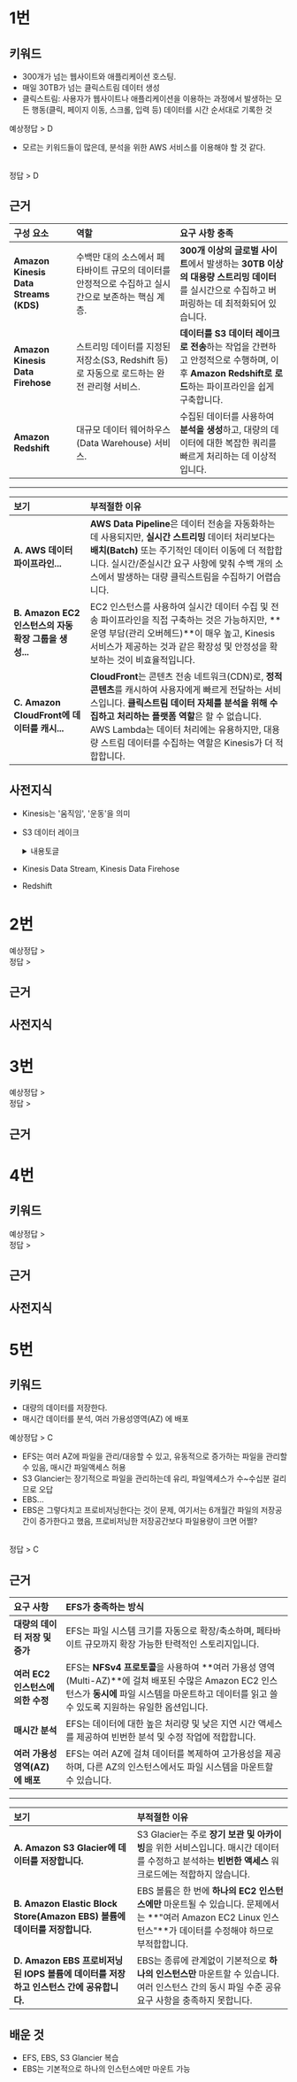 

# 1번
## 키워드
- 300개가 넘는 웹사이트와 애플리케이션 호스팅.
- 매일 30TB가 넘는 클릭스트림 데이터 생성
- 클릭스트림: 사용자가 웹사이트나 애플리케이션을 이용하는 과정에서 발생하는 모든 행동(클릭, 페이지 이동, 스크롤, 입력 등) 데이터를 시간 순서대로 기록한 것

예상정답 > D
- 모르는 키워드들이 많은데, 분석을 위한 AWS 서비스를 이용해야 할 것 같다.
<br/>
정답 > D

## 근거
| 구성 요소 | 역할 | 요구 사항 충족 |
| :--- | :--- | :--- |
| **Amazon Kinesis Data Streams (KDS)** | 수백만 대의 소스에서 페타바이트 규모의 데이터를 안정적으로 수집하고 실시간으로 보존하는 핵심 계층. | **300개 이상의 글로벌 사이트**에서 발생하는 **30TB 이상의 대용량 스트리밍 데이터**를 실시간으로 수집하고 버퍼링하는 데 최적화되어 있습니다. |
| **Amazon Kinesis Data Firehose** | 스트리밍 데이터를 지정된 저장소(S3, Redshift 등)로 자동으로 로드하는 완전 관리형 서비스. | **데이터를 S3 데이터 레이크로 전송**하는 작업을 간편하고 안정적으로 수행하며, 이후 **Amazon Redshift로 로드**하는 파이프라인을 쉽게 구축합니다. |
| **Amazon Redshift** | 대규모 데이터 웨어하우스(Data Warehouse) 서비스. | 수집된 데이터를 사용하여 **분석을 생성**하고, 대량의 데이터에 대한 복잡한 쿼리를 빠르게 처리하는 데 이상적입니다. |

---

| 보기 | 부적절한 이유 |
| :--- | :--- |
| **A. AWS 데이터 파이프라인...** | **AWS Data Pipeline**은 데이터 전송을 자동화하는 데 사용되지만, **실시간 스트리밍** 데이터 처리보다는 **배치(Batch)** 또는 주기적인 데이터 이동에 더 적합합니다. 실시간/준실시간 요구 사항에 맞춰 수백 개의 소스에서 발생하는 대량 클릭스트림을 수집하기 어렵습니다. |
| **B. Amazon EC2 인스턴스의 자동 확장 그룹을 생성...** | EC2 인스턴스를 사용하여 실시간 데이터 수집 및 전송 파이프라인을 직접 구축하는 것은 가능하지만, **운영 부담(관리 오버헤드)**이 매우 높고, Kinesis 서비스가 제공하는 것과 같은 확장성 및 안정성을 확보하는 것이 비효율적입니다. |
| **C. Amazon CloudFront에 데이터를 캐시...** | **CloudFront**는 콘텐츠 전송 네트워크(CDN)로, **정적 콘텐츠**를 캐시하여 사용자에게 빠르게 전달하는 서비스입니다. **클릭스트림 데이터 자체를 분석을 위해 수집하고 처리하는 플랫폼 역할**은 할 수 없습니다. AWS Lambda는 데이터 처리에는 유용하지만, 대용량 스트림 데이터를 수집하는 역할은 Kinesis가 더 적합합니다. |


## 사전지식
- Kinesis는 '움직임', '운동'을 의미
- S3 데이터 레이크
  <details>
    <summary>내용토글</summary>
    <br/>

    S3 데이터 레이크는 무제한의 저렴한 스토리지와 데이터 처리의 유연성을 결합한 클라우드 아키텍처의 기반입니다.

    1) 무제한의 확장성과 비용 효율성 💰
    ```
    무제한 확장성 (Massive Scalability): 사실상 저장할 수 있는 데이터의 양에 제한이 없습니다. 페타바이트(PB) 이상의 데이터도 쉽게 수용하며, 자동으로 스토리지 크기를 확장합니다.

    저렴한 비용 (Low Cost): 객체 스토리지를 기반으로 하므로, 블록 스토리지나 데이터베이스보다 훨씬 저렴한 비용으로 대규모 데이터를 저장할 수 있습니다.

    컴퓨팅-스토리지 분리 (Decoupled Architecture): 데이터 저장(S3)과 데이터 분석(Athena, EMR 등)을 위한 컴퓨팅 리소스가 분리되어 있어, 스토리지 용량이 증가해도 분석 비용에 영향을 주지 않아 비용 효율성이 높습니다.
    ```

    2) 데이터 형식의 유연성 ✨
    ```
    원시 데이터 저장 (Raw Data Storage): 데이터를 정제하거나 구조화하지 않고, 원본 형태(Raw Data) 그대로 저장합니다.

    모든 데이터 유형 지원: 정형 (CSV, Parquet), 반정형 (JSON, XML, 로그), 비정형 (이미지, 비디오) 데이터를 모두 단일 저장소에 통합합니다.

    읽기 시 스키마 정의 (Schema-on-Read): 데이터를 저장할 때 스키마를 미리 정의할 필요 없이, 분석을 수행하는 시점에 필요한 스키마를 적용합니다. 이 유연성은 탐색적 분석이나 **머신러닝(ML)**에 매우 유리합니다.
    ```

    3) 강력한 안정성 및 보안 🛡️
    ```
    최고 수준의 내구성 (Durability): 99.999999999% (11-9s)의 내구성을 제공하여 데이터 손실 위험을 거의 없앱니다.

    고가용성 (High Availability): 여러 가용성 영역(AZ)에 데이터를 중복 저장하여 높은 가용성을 보장합니다.

    중앙 집중식 거버넌스: AWS Lake Formation과 같은 서비스를 사용하여 S3 내의 데이터에 대한 접근 권한, 보안 정책, 감사를 중앙에서 세밀하게 관리할 수 있습니다.
    ```

    4) 분석 생태계의 허브 역할 🔗
    ```
    다양한 도구 통합: AWS의 모든 주요 분석 서비스(Amazon Athena, Amazon Redshift Spectrum, AWS Glue, Amazon EMR, Amazon SageMaker)가 S3에 직접 연결되어 데이터를 복사할 필요 없이 쿼리 및 분석을 수행할 수 있습니다.

    데이터 파이프라인의 핵심: 실시간 스트리밍 데이터(Kinesis), 배치 데이터(AWS DataSync), 데이터베이스 복제 데이터 등 모든 데이터 파이프라인의 최종 목적지이자 중앙 허브 역할을 수행합니다.
    ```
  </details>

  

- Kinesis Data Stream, Kinesis Data Firehose
- Redshift





# 2번
예상정답 > <br/>
정답 > 

## 근거

## 사전지식




# 3번
예상정답 > <br/>
정답 > 

## 근거




# 4번
## 키워드

예상정답 >  <br/>
정답 > 

## 근거

## 사전지식




# 5번
## 키워드
- 대량의 데이터를 저장한다.
- 매시간 데이터를 분석, 여러 가용성영역(AZ) 에 배포

예상정답 > C
- EFS는 여러 AZ에 파일을 관리/대응할 수 있고, 유동적으로 증가하는 파일을 관리할 수 있음, 매시간 파일액세스 허용
- S3 Glancier는 장기적으로 파일을 관리하는데 유리, 파일액세스가 수~수십분 걸리므로 오답
- EBS...
- EBS은 그렇다치고 프로비저닝한다는 것이 문제, 여기서는 6개월간 파일의 저장공간이 증가한다고 했음, 프로비저닝한 저장공간보다 파일용량이 크면 어쩔?
<br/>
정답 > C

## 근거
| 요구 사항 | EFS가 충족하는 방식 |
| :--- | :--- |
| **대량의 데이터 저장 및 증가** | EFS는 파일 시스템 크기를 자동으로 확장/축소하며, 페타바이트 규모까지 확장 가능한 탄력적인 스토리지입니다. |
| **여러 EC2 인스턴스에 의한 수정** | EFS는 **NFSv4 프로토콜**을 사용하여 **여러 가용성 영역(Multi-AZ)**에 걸쳐 배포된 수많은 Amazon EC2 인스턴스가 **동시에** 파일 시스템을 마운트하고 데이터를 읽고 쓸 수 있도록 지원하는 유일한 옵션입니다. |
| **매시간 분석** | EFS는 데이터에 대한 높은 처리량 및 낮은 지연 시간 액세스를 제공하여 빈번한 분석 및 수정 작업에 적합합니다. |
| **여러 가용성 영역(AZ)에 배포** | EFS는 여러 AZ에 걸쳐 데이터를 복제하여 고가용성을 제공하며, 다른 AZ의 인스턴스에서도 파일 시스템을 마운트할 수 있습니다. |

---

| 보기 | 부적절한 이유 |
| :--- | :--- |
| **A. Amazon S3 Glacier에 데이터를 저장합니다.** | S3 Glacier는 주로 **장기 보관 및 아카이빙**을 위한 서비스입니다. 매시간 데이터를 수정하고 분석하는 **빈번한 액세스** 워크로드에는 적합하지 않습니다. |
| **B. Amazon Elastic Block Store(Amazon EBS) 볼륨에 데이터를 저장합니다.** | EBS 볼륨은 한 번에 **하나의 EC2 인스턴스에만** 마운트될 수 있습니다. 문제에서는 **"여러 Amazon EC2 Linux 인스턴스"**가 데이터를 수정해야 하므로 부적합합니다. |
| **D. Amazon EBS 프로비저닝된 IOPS 볼륨에 데이터를 저장하고 인스턴스 간에 공유합니다.** | EBS는 종류에 관계없이 기본적으로 **하나의 인스턴스만** 마운트할 수 있습니다. 여러 인스턴스 간의 동시 파일 수준 공유 요구 사항을 충족하지 못합니다. |


## 배운 것
- EFS, EBS, S3 Glancier 복습
- EBS는 기본적으로 하나의 인스턴스에만 마운트 가능